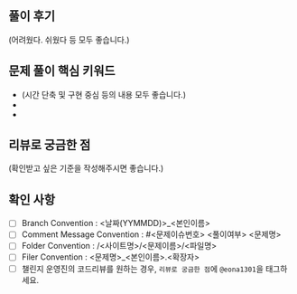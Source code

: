## 풀이 후기
(어려웠다. 쉬웠다 등 모두 좋습니다.)

## 문제 풀이 핵심 키워드
- (시간 단축 및 구현 중심 등의 내용 모두 좋습니다.)
- 
- 

## 리뷰로 궁금한 점
(확인받고 싶은 기준을 작성해주시면 좋습니다.)

## 확인 사항
- [ ] Branch Convention : <날짜(YYMMDD)>_<본인이름>
- [ ] Comment Message Convention : #<문제이슈번호> <풀이여부> <문제명>
- [ ] Folder Convention : /<사이트명>/<문제이름>/<파일명>
- [ ] Filer Convention : <문제명>_<본인이름>.<확장자>
- [ ] 챌린지 운영진의 코드리뷰를 원하는 경우, `리뷰로 궁금한 점`에 `@eona1301`을 태그하세요.